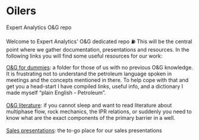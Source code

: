 # Oilers
Expert Analytics O&amp;G repo

Welcome to Expert Analytics' O&G dedicated repo :fuelpump: This will be the central point where we gather documentation, presentations and resources. In the following links you will find some useful resources for our work:

[O&G for dummies](https://drive.google.com/drive/u/0/folders/1XoAf6mMP5Svg6K9YkW4pNKD39FsSrckQ): a folder for those of us with no previous O&G knowledge. It is frustrating not to understand the petroleum language spoken in meetings and the concepts mentioned in there. To help cope with that and get you a head-start I have compiled links, useful info, and a dictionary I made myself “plain English - Petroleum”. <br><br>
[O&G literature](https://drive.google.com/drive/u/0/folders/1zaCWq_X0dWFuABdIetvlYyMWM0WF_xA9): if you cannot sleep and want to read literature about multiphase flow, rock mechanics, the IPR relations, or suddenly you need to know what are the exact components of the primary barrier in a well. <br><br>
[Sales presentations](https://drive.google.com/drive/u/0/folders/1VqlMz1RJ3KFpNnLMyJHL6Xd2uAIDahL4): the to-go place for our sales presentations <br><br>
